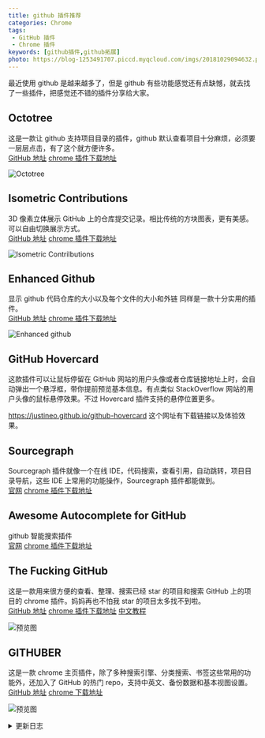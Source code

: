 ```yaml
---
title: github 插件推荐
categories: Chrome
tags: 
 - GitHub 插件
 - Chrome 插件
keywords: [github插件,github拓展]
photo: https://blog-1253491707.piccd.myqcloud.com/imgs/20181029094632.png/none
---
```


最近使用 github 是越来越多了，但是 github 有些功能感觉还有点缺憾，就去找了一些插件，把感觉还不错的插件分享给大家。

<!-- more -->

## Octotree

这是一款让 github 支持项目目录的插件，github 默认查看项目十分麻烦，必须要一层层点击，有了这个就方便许多。  
[GitHub 地址](https://github.com/ovity/octotree)&nbsp;[chrome 插件下载地址](https://chrome.google.com/webstore/detail/octotree/bkhaagjahfmjljalopjnoealnfndnagc)

![Octotree](https://blog-1253491707.piccd.myqcloud.com/imgs/20181029100705.png/style)

## Isometric Contributions

3D 像素立体展示 GitHub 上的仓库提交记录。相比传统的方块图表，更有美感。可以自由切换展示方式。  
[GitHub 地址](https://github.com/jasonlong/isometric-contributions)&nbsp;[chrome 插件下载地址](https://chrome.google.com/webstore/detail/isometric-contributions/mjoedlfflcchnleknnceiplgaeoegien?hl=zh-CN)

![Isometric Contrilbutions](https://blog-1253491707.piccd.myqcloud.com/imgs/20181029101902.png/style)

## Enhanced Github

显示 github 代码仓库的大小以及每个文件的大小和外链 同样是一款十分实用的插件。  
[GitHub 地址](https://github.com/softvar/enhanced-github)&nbsp;[chrome 插件下载地址](https://chrome.google.com/webstore/detail/enhanced-github/anlikcnbgdeidpacdbdljnabclhahhmd/related)

![Enhanced github](https://blog-1253491707.piccd.myqcloud.com/imgs/20181029104909.png/style)

## GitHub Hovercard

这款插件可以让鼠标停留在 GitHub 网站的用户头像或者仓库链接地址上时，会自动弹出一个悬浮框，带你提前预览基本信息。有点类似 StackOverflow 网站的用户头像的鼠标悬停效果。不过 Hovercard 插件支持的悬停位置更多。  

<https://justineo.github.io/github-hovercard>  这个网址有下载链接以及体验效果。

## Sourcegraph

Sourcegraph 插件就像一个在线 IDE，代码搜索，查看引用，自动跳转，项目目录导航，这些 IDE 上常用的功能操作，Sourcegraph 插件都能做到。  
[官网](https://sourcegraph.com)&nbsp;[chrome 插件下载地址](https://chrome.google.com/webstore/detail/sourcegraph/dgjhfomjieaadpoljlnidmbgkdffpack)

## Awesome Autocomplete for GitHub

github 智能搜索插件  
[官网](https://github.algolia.com/)&nbsp;[chrome 插件下载地址](https://chrome.google.com/webstore/detail/awesome-autocomplete-for/djkfdjpoelphhdclfjhnffmnlnoknfnd/related?hl=zh-CN)

## The Fucking GitHub

这是一款用来很方便的查看、整理、搜索已经 star 的项目和搜索 GitHub 上的项目的 chrome 插件。妈妈再也不怕我 star 的项目太多找不到啦。  
[GitHub 地址](https://github.com/lvxianchao/the-fucking-github)&nbsp;[chrome 插件下载地址](https://chrome.google.com/webstore/detail/the-fucking-github/agajobpbaphiohkbkjigcalebbfmofdo)&nbsp;[中文教程](https://coderlxc.com/2019/04/14/The-Fucking-Github/)

![预览图](https://blog-1253491707.piccd.myqcloud.com/imgs/20190501224403.png/style)

## GITHUBER

这是一款 chrome 主页插件，除了多种搜索引擎、分类搜索、书签这些常用的功能外，还加入了 GitHub 的热门 repo，支持中英文、备份数据和基本视图设置。  
[GitHub 地址](https://github.com/zhuowenli/githuber)&nbsp;[chrome 下载地址](https://chrome.google.com/webstore/detail/githuber-%E5%BC%80%E5%8F%91%E8%80%85%E7%9A%84%E6%96%B0%E6%A0%87%E7%AD%BE%E9%A1%B5/janmcneaglgklfljjcpihkkomeghljnf)

![预览图](https://blog-1253491707.piccd.myqcloud.com/imgs/20190501231234.png/style)

<details><summary>更新日志</summary>
2019-05-01：添加 the fucking GitHub 和 GITHUBER 插件
</details>
